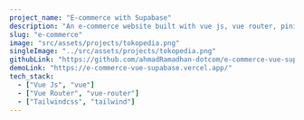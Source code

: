 ```yaml
---
project_name: "E-commerce with Supabase"
description: "An e-commerce website built with vue js, vue router, pinia, tailwindcss and supabase for backend or API"
slug: "e-commerce"
image: "src/assets/projects/tokopedia.png"
singleImage: "../src/assets/projects/tokopedia.png"
githubLink: "https://github.com/ahmadRamadhan-dotcom/e-commerce-vue-supabase"
demoLink: "https://e-commerce-vue-supabase.vercel.app/"
tech_stack:
  - ["Vue Js", "vue"]
  - ["Vue Router", "vue-router"]
  - ["Tailwindcss", "tailwind"]
---
```

